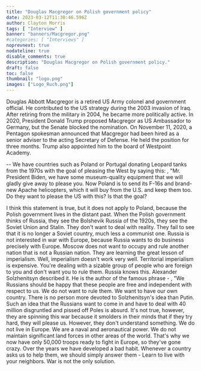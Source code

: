 ```yaml
---
title: "Douglas Macgregor on Polish government policy"
date: 2023-03-12T11:30:46.596Z
author: Clayton Morris
tags: [ "Interview" ]
banner: "banners/Macgregor.png"
#categories: [ "Interviews" ]
noprevnext: true
nodateline: true
disable_comments: true
description: "Douglas Macgregor on Polish government policy."
draft: false
toc: false
thumbnail: "logo.png"
images: ["Logo_Ruch.png"]
---
```

Douglas Abbott Macgregor is a retired US Army colonel and government official. He contributed to the US strategy during the 2003 invasion of Iraq. After retiring from the military in 2004, he became more politically active. In 2020, President Donald Trump proposed Macgregor as US Ambassador to Germany, but the Senate blocked the nomination. On November 11, 2020, a Pentagon spokesman announced that Macgregor had been hired as a senior adviser to the acting Secretary of Defense. He held the position for three months. Trump also appointed him to the board of Westpoint Academy.


-- We have countries such as Poland or Portugal donating Leopard tanks from the 1970s with the goal of pleasing the West by saying this: , "Mr. President Biden, we have some museum-quality equipment that we will gladly give away to please you. Now Poland is to send its F-16s and brand-new Apache helicopters, which it will buy from the U.S. and keep them too. Do they want to please the US with this? Is that the goal?


I think this statement is true, but it does not apply to Poland, because the Polish government lives in the distant past. When the Polish government thinks of Russia, they see the Bolshevik Russia of the 1920s, they see the Soviet Union and Stalin. They don't want to deal with reality. They fail to see that it is no longer a Soviet country, much less a communist one. Russia is not interested in war with Europe, because Russia wants to do business precisely with Europe. Moscow does not want to occupy and rule another nation that is not a Russian nation. They are learning the great lesson of imperialism. Well, imperialism doesn't work very well. Territorial imperialism is expensive. You're dealing with a sizable group of people who are foreign to you and don't want you to rule them. Russia knows this. Alexander Solzhenitsyn described it. He is the author of the famous phrase - , "We Russians should be happy that these people are free and independent with respect to us. We do not want to rule them. We want to have our own country. There is no person more devoted to Solzhenitsyn's idea than Putin. Such an idea that the Russians want to come in and have to deal with 40 million disgruntled and pissed off Poles is absurd. It's not true, however, they are spinning this war because it smolders in their minds that if they try hard, they will please us. However, they don't understand something. We do not live in Europe. We are a naval and aeronautical power. We do not maintain significant land forces in other areas of the world. That's why we now have only 50,000 troops ready to fight in Europe, so they've gone crazy. Over the years we have developed a bad habit. Whenever a country asks us to help them, we should simply answer them - Learn to live with your neighbors. War is not the only solution.

